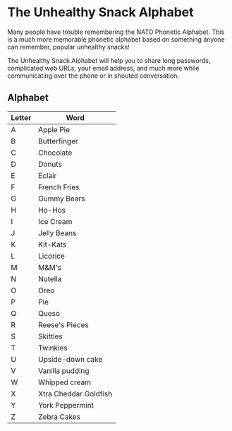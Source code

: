 # The Unhealthy Snack Alphabet
Many people have trouble remembering the NATO Phonetic Alphabet. This is a much more memorable phonetic alphabet based on something anyone can remember, popular unhealthy snacks!

The Unhealthy Snack Alphabet will help you to share long passwords, complicated web URLs, your email address, and much more while communicating over the phone or in shouted conversation.

## Alphabet

|Letter|Word|
|---|---|
|A|Apple Pie|
|B|Butterfinger|
|C|Chocolate|
|D|Donuts|
|E|Eclair|
|F|French Fries|
|G|Gummy Bears|
|H|Ho-Hos|
|I|Ice Cream|
|J|Jelly Beans|
|K|Kit-Kats|
|L|Licorice|
|M|M&M's|
|N|Nutella|
|O|Oreo|
|P|Pie|
|Q|Queso|
|R|Reese's Pieces|
|S|Skittles|
|T|Twinkies|
|U|Upside-down cake|
|V|Vanilla pudding|
|W|Whipped cream|
|X|Xtra Cheddar Goldfish|
|Y|York Peppermint|
|Z|Zebra Cakes|

